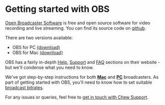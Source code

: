# Getting started with OBS

[Open Broadcaster Software](https://obsproject.com/) is free and open source software for video recording and live streaming. You can find its source code on [github](https://github.com/jp9000/OBS). 

There are two versions available: 

- OBS for PC [(download)](https://obsproject.com/download)
- OBS for Mac [(download)](https://obsproject.com/download#mac)

OBS has a fairly in-depth [Help](http://jp9000.github.io/OBS), [Support](http://jp9000.github.io/OBS/general/support.html) and [FAQ](http://jp9000.github.io/OBS/general/faq.html) sections on their website - but we'll condense what you need to know.

We've got step-by-step instructions for both [**Mac**](http://chew.tv/guide/encoder_setup/obs_mac) and [**PC**](http://chew.tv/guide/encoder_setup/obs_pc) broadcasters. As part of getting started with OBS, you'll need to know how to set suitable [broadcast bitrates](http://chew.tv/guide/encoder_setup/bitrates).

For any issues or queries, feel free to [get in touch with Chew Support](mailto:support@chew.tv).
